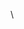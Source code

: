                                                                                                                                                                                                          
  \
